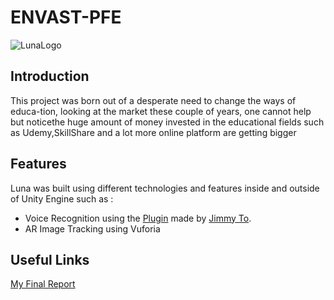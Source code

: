 # ENVAST-PFE

![LunaLogo](https://github.com/Zareals/ENVAST-PFE/blob/master/luna/Assets/Art/logo.png)

## Introduction
This project was born out of a desperate need to change the ways of educa-tion, looking at the market these couple of years, one cannot help but noticethe huge amount of money invested in the educational fields such as Udemy,SkillShare and a lot more online platform are getting bigger

## Features 
Luna was built using different technologies and features inside and outside of Unity Engine such as :
- Voice Recognition using the [Plugin](https://github.com/j1mmyto9/Speech-And-Text-Unity-iOS-Android) made by [Jimmy To](https://github.com/j1mmyto9).
- AR Image Tracking using Vuforia

## Useful Links
[My Final Report](https://www.overleaf.com/read/dtvwtmypfmtj)
